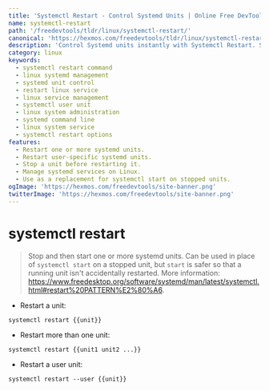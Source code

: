 ```yaml
---
title: 'Systemctl Restart - Control Systemd Units | Online Free DevTools by Hexmos'
name: systemctl-restart
path: '/freedevtools/tldr/linux/systemctl-restart/'
canonical: 'https://hexmos.com/freedevtools/tldr/linux/systemctl-restart/'
description: 'Control Systemd units instantly with Systemctl Restart. Stop, start, and manage system services on Linux with ease. Free online tool, no registration required.'
category: linux
keywords:
  - systemctl restart command
  - linux systemd management
  - systemd unit control
  - restart linux service
  - linux service management
  - systemctl user unit
  - linux system administration
  - systemd command line
  - linux system service
  - systemctl restart options
features:
  - Restart one or more systemd units.
  - Restart user-specific systemd units.
  - Stop a unit before restarting it.
  - Manage systemd services on Linux.
  - Use as a replacement for systemctl start on stopped units.
ogImage: 'https://hexmos.com/freedevtools/site-banner.png'
twitterImage: 'https://hexmos.com/freedevtools/site-banner.png'
---
```


# systemctl restart

> Stop and then start one or more systemd units.
> Can be used in place of `systemctl start` on a stopped unit, but `start` is safer so that a running unit isn't accidentally restarted.
> More information: <https://www.freedesktop.org/software/systemd/man/latest/systemctl.html#restart%20PATTERN%E2%80%A6>.

- Restart a unit:

`systemctl restart {{unit}}`

- Restart more than one unit:

`systemctl restart {{unit1 unit2 ...}}`

- Restart a user unit:

`systemctl restart --user {{unit}}`
